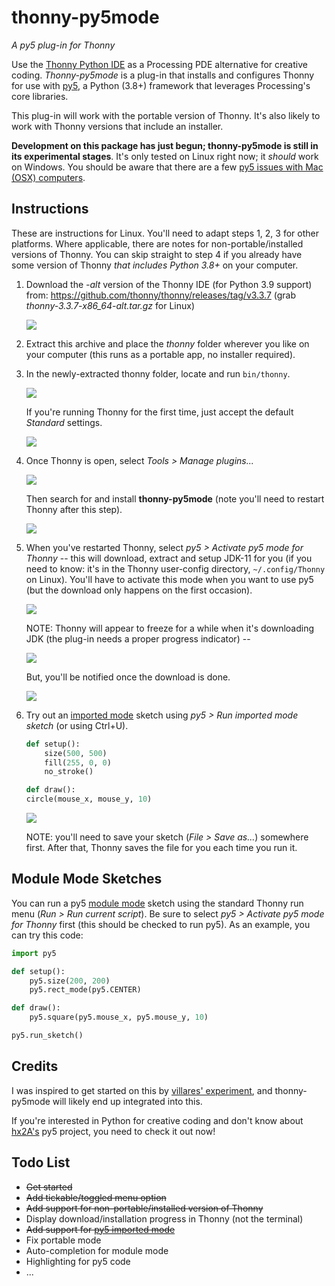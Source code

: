 # thonny-py5mode

*A py5 plug-in for Thonny*

Use the [Thonny Python IDE](https://thonny.org/) as a Processing PDE alternative for creative coding. *Thonny-py5mode* is a plug-in that installs and configures Thonny for use with [py5](http://py5.ixora.io/), a Python (3.8+) framework that leverages Processing's core libraries.

This plug-in will work with the portable version of Thonny. It's also likely to work with Thonny versions that include an installer.

**Development on this package has just begun; thonny-py5mode is still in its experimental stages**. It's only tested on Linux right now; it *should* work on Windows. You should be aware that there are a few [py5 issues with Mac (OSX) computers](https://py5.ixora.io/tutorials/mac-users/).

## Instructions

These are instructions for Linux. You'll need to adapt steps 1, 2, 3 for other platforms. Where applicable, there are notes for non-portable/installed versions of Thonny. You can skip straight to step 4 if you already have some version of Thonny *that includes Python 3.8+* on your computer.

1. Download the *-alt* version of the Thonny IDE (for Python 3.9 support) from: https://github.com/thonny/thonny/releases/tag/v3.3.7 (grab *thonny-3.3.7-x86_64-alt.tar.gz* for Linux)
   
   ![](https://raw.githubusercontent.com/tabreturn/thonny-py5mode/main/screenshots/01-download.png)

2. Extract this archive and place the *thonny* folder wherever you like on your computer (this runs as a portable app, no installer required).

3. In the newly-extracted thonny folder, locate and run `bin/thonny`.
   
   ![](https://raw.githubusercontent.com/tabreturn/thonny-py5mode/main/screenshots/03.01-extract-and-run.png)
   
   If you're running Thonny for the first time, just accept the default *Standard* settings.
   
   ![](https://raw.githubusercontent.com/tabreturn/thonny-py5mode/main/screenshots/03.02-splash.png)

4. Once Thonny is open, select *Tools > Manage plugins...*
   
   ![](https://raw.githubusercontent.com/tabreturn/thonny-py5mode/main/screenshots/04.01-manage-plug-ins.png)
   
   Then search for and install __thonny-py5mode__ (note you'll need to restart Thonny after this step).
   
   ![](https://raw.githubusercontent.com/tabreturn/thonny-py5mode/main/screenshots/04.02-install-plug-in.png)

5. When you've restarted Thonny, select *py5 > Activate py5 mode for Thonny* -- this will download, extract and setup JDK-11 for you (if you need to know: it's in the Thonny user-config directory, `~/.config/Thonny` on Linux). You'll have to activate this mode when you want to use py5 (but the download only happens on the first occasion).
   
   ![](https://raw.githubusercontent.com/tabreturn/thonny-py5mode/main/screenshots/05.01-activate-py5-mode.png)
   
   NOTE: Thonny will appear to freeze for a while when it's downloading JDK (the plug-in needs a proper progress indicator) --
   
   ![](https://raw.githubusercontent.com/tabreturn/thonny-py5mode/main/screenshots/05.02-jdk-download.png)
   
   But, you'll be notified once the download is done.
   
   ![](https://raw.githubusercontent.com/tabreturn/thonny-py5mode/main/screenshots/05.03-jdk-ready.png)

<!--
5. When you've restarted Thonny, select *py5 > Activate py5 mode for Thonny* -- this will download and extract JDK-11 into the Thonny user-config directory (`~/.config/Thonny` on Linux). You'll have to activate this mode every time you want to use py5 (but the download only happens on the first occasion).
   
   ![](https://raw.githubusercontent.com/tabreturn/thonny-py5mode/main/screenshots/portable-05.01-activate-py5-mode.png)
   
   **For a non-portable/installed version of Thonny**, use *py5 > py5 mode for installed Thonny* to install JDK-11 in the Thonny user-config directory (`~/.config/Thonny` on Linux).
   
   NOTE: Thonny will appear to freeze for a while as it carries out this task (the plug-in needs a proper progress indicator) --
   
   ![](https://raw.githubusercontent.com/tabreturn/thonny-py5mode/main/screenshots/05.02-jdk-download.png)
   
   But, you'll be notified once it's done.
   
   ![](https://raw.githubusercontent.com/tabreturn/thonny-py5mode/main/screenshots/05.03-jdk-ready.png)
-->

6. Try out an [imported mode](https://py5.ixora.io/tutorials/py5-modes/#module-mode) sketch using *py5 > Run imported mode sketch* (or using Ctrl+U).

   ```python
   def setup():
       size(500, 500)
       fill(255, 0, 0)
       no_stroke()
   
   def draw():
   circle(mouse_x, mouse_y, 10)
   ```
   
   ![](https://raw.githubusercontent.com/tabreturn/thonny-py5mode/main/screenshots/06-run-imported-mode.png)
   <!-- ![](https://raw.githubusercontent.com/tabreturn/thonny-py5mode/main/screenshots/portable-06-run-imported-mode.png) -->
   
   NOTE: you'll need to save your sketch (*File > Save as...*) somewhere first. After that, Thonny saves the file for you each time you run it.


## Module Mode Sketches

You can run a py5 [module mode](https://py5.ixora.io/tutorials/py5-modes/#module-mode) sketch using the standard Thonny run menu (*Run > Run current script*). Be sure to select *py5 > Activate py5 mode for Thonny* first (this should be checked to run py5). As an example, you can try this code:

```python
import py5

def setup():
    py5.size(200, 200)
    py5.rect_mode(py5.CENTER)

def draw():
    py5.square(py5.mouse_x, py5.mouse_y, 10)

py5.run_sketch()
```

<!--
## Keeping Thonny Portable

You may prefer your packages installed in the thonny app folder -- this is neat because you end up with a portable version of Thonny that includes everything to run py5!

The Thonny plug-in (and package) manager will install packages on Linux to `/home/user/.local/lib/`. To use your Thonny app folder instead, select *Tools > Open system shell...* -- this will open a terminal window with a list of `pip` commands. Use the one located in your thonny folder (see image below). In other words, enter `pip3 install thonny-py5mode` to install the plug-in.

![](https://raw.githubusercontent.com/tabreturn/thonny-py5mode/main/screenshots/terminal_pip.png)

BUT: sometimes the terminal doesn't show the Thonny commands. In this case, you can open a terminal (from outside Thonny) and `cd` to your `thonny/bin` directory, then enter `./pip3 install thonny-py5mode` to use the pip version that targets the bundled Thonny interpreter.
-->


## Credits

I was inspired to get started on this by [villares' experiment](https://github.com/villares/thonny-py5-runner), and thonny-py5mode will likely end up integrated into this.

If you're interested in Python for creative coding and don't know about [hx2A's](https://github.com/hx2A) py5 project, you need to check it out now!


## Todo List

- ~~Get started~~
- ~~Add tickable/toggled menu option~~
- ~~Add support for non-portable/installed version of Thonny~~
- Display download/installation progress in Thonny (not the terminal)
- ~~Add support for [py5 imported mode](http://py5.ixora.io/tutorials/py5-modes/#imported-mode)~~
- Fix portable mode
- Auto-completion for module mode
- Highlighting for py5 code
- ...
